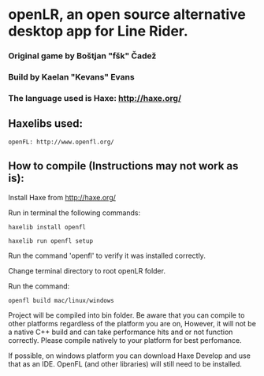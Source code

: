 # openLR, an open source alternative desktop app for Line Rider.

### Original game by Boštjan "fšk" Čadež

### Build by Kaelan "Kevans" Evans

### The language used is Haxe: http://haxe.org/

## Haxelibs used:
	
	openFL: http://www.openfl.org/
	
## How to compile (Instructions may not work as is):
	
Install Haxe from http://haxe.org/
	
Run in terminal the following commands:
	
	haxelib install openfl
	
	haxelib run openfl setup

Run the command 'openfl' to verify it was installed correctly.

Change terminal directory to root openLR folder.

Run the command:
	
	openfl build mac/linux/windows
	
Project will be compiled into bin folder. Be aware that you can compile to other platforms regardless of the platform you are on,
However, it will not be a native C++ build and can take performance hits and or not function correctly. Please compile natively
to your platform for best perfomance.

If possible, on windows platform you can download Haxe Develop and use that as an IDE. OpenFL (and other libraries) will still need to be installed.
